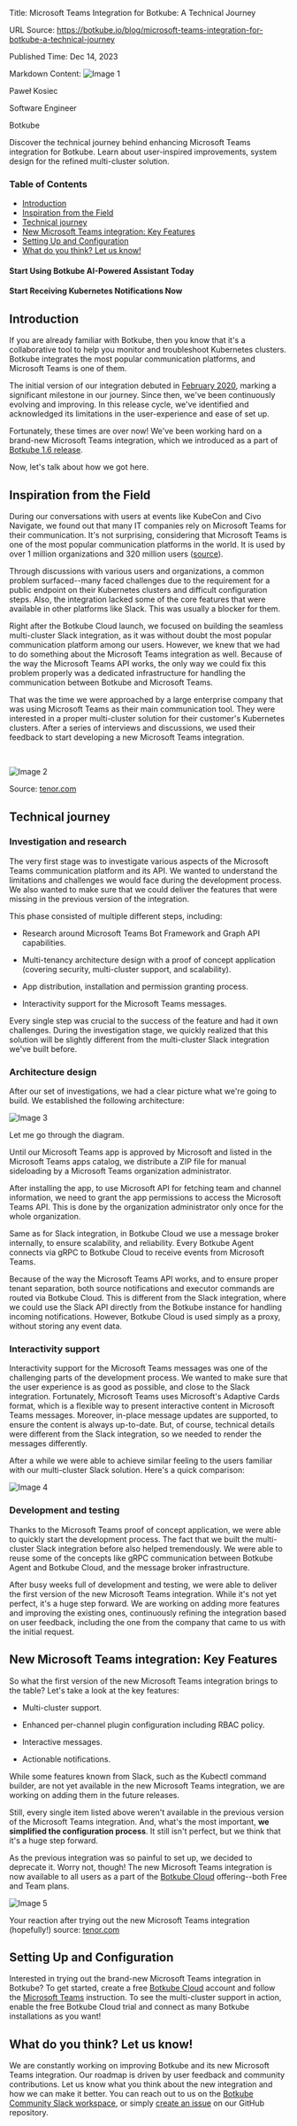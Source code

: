Title: Microsoft Teams Integration for Botkube: A Technical Journey

URL Source: https://botkube.io/blog/microsoft-teams-integration-for-botkube-a-technical-journey

Published Time: Dec 14, 2023

Markdown Content:
![Image 1](https://cdn.prod.website-files.com/634fabb21508d6c9db9bc46f/636df3ed2e11a11a3c6d7401_53d6BKOddSnzxKZMBQxx_KPWy4IOk8nhK4eSxM8uKIo.jpeg)

Paweł Kosiec

Software Engineer

Botkube

Discover the technical journey behind enhancing Microsoft Teams integration for Botkube. Learn about user-inspired improvements, system design for the refined multi-cluster solution.

### Table of Contents

*   [Introduction](#introduction-)
*   [Inspiration from the Field](#inspiration-from-the-field-)
*   [Technical journey](#technical-journey-)
*   [New Microsoft Teams integration: Key Features](#new-microsoft-teams-integration-key-features-)
*   [Setting Up and Configuration](#setting-up-and-configuration-)
*   [What do you think? Let us know!](#what-do-you-think-let-us-know-)

#### Start Using Botkube AI-Powered Assistant Today

#### Start Receiving Kubernetes Notifications Now

Introduction
------------

If you are already familiar with Botkube, then you know that it's a collaborative tool to help you monitor and troubleshoot Kubernetes clusters. Botkube integrates the most popular communication platforms, and Microsoft Teams is one of them.

The initial version of our integration debuted in [February 2020](https://github.com/kubeshop/botkube/pull/242), marking a significant milestone in our journey. Since then, we've been continuously evolving and improving. In this release cycle, we've identified and acknowledged its limitations in the user-experience and ease of set up.

Fortunately, these times are over now! We've been working hard on a brand-new Microsoft Teams integration, which we introduced as a part of [Botkube 1.6 release](https://botkube.io/blog/botkube-1-6-release).

Now, let's talk about how we got here.

Inspiration from the Field
--------------------------

During our conversations with users at events like KubeCon and Civo Navigate, we found out that many IT companies rely on Microsoft Teams for their communication. It's not surprising, considering that Microsoft Teams is one of the most popular communication platforms in the world. It is used by over 1 million organizations and 320 million users ([source](https://www.demandsage.com/microsoft-teams-statistics/)).

Through discussions with various users and organizations, a common problem surfaced--many faced challenges due to the requirement for a public endpoint on their Kubernetes clusters and difficult configuration steps. Also, the integration lacked some of the core features that were available in other platforms like Slack. This was usually a blocker for them.

Right after the Botkube Cloud launch, we focused on building the seamless multi-cluster Slack integration, as it was without doubt the most popular communication platform among our users. However, we knew that we had to do something about the Microsoft Teams integration as well. Because of the way the Microsoft Teams API works, the only way we could fix this problem properly was a dedicated infrastructure for handling the communication between Botkube and Microsoft Teams.

That was the time we were approached by a large enterprise company that was using Microsoft Teams as their main communication tool. They were interested in a proper multi-cluster solution for their customer's Kubernetes clusters. After a series of interviews and discussions, we used their feedback to start developing a new Microsoft Teams integration.

‍

![Image 2](https://cdn.prod.website-files.com/634fabb21508d6c9db9bc46f/657956af7d97aef6d1200ecc_lets-do-this.gif)

Source: [tenor.com](https://tenor.com/)

Technical journey
-----------------

### Investigation and research

The very first stage was to investigate various aspects of the Microsoft Teams communication platform and its API. We wanted to understand the limitations and challenges we would face during the development process. We also wanted to make sure that we could deliver the features that were missing in the previous version of the integration.

This phase consisted of multiple different steps, including:

*   Research around Microsoft Teams Bot Framework and Graph API capabilities.
    
*   Multi-tenancy architecture design with a proof of concept application (covering security, multi-cluster support, and scalability).
    
*   App distribution, installation and permission granting process.
    
*   Interactivity support for the Microsoft Teams messages.
    

Every single step was crucial to the success of the feature and had it own challenges. During the investigation stage, we quickly realized that this solution will be slightly different from the multi-cluster Slack integration we've built before.

### Architecture design

After our set of investigations, we had a clear picture what we're going to build. We established the following architecture:

![Image 3](https://cdn.prod.website-files.com/634fabb21508d6c9db9bc46f/657956df81f7578f9bec69ec_architecture.png)

Let me go through the diagram.

Until our Microsoft Teams app is approved by Microsoft and listed in the Microsoft Teams apps catalog, we distribute a ZIP file for manual sideloading by a Microsoft Teams organization administrator.

After installing the app, to use Microsoft API for fetching team and channel information, we need to grant the app permissions to access the Microsoft Teams API. This is done by the organization administrator only once for the whole organization.

Same as for Slack integration, in Botkube Cloud we use a message broker internally, to ensure scalability, and reliability. Every Botkube Agent connects via gRPC to Botkube Cloud to receive events from Microsoft Teams.

Because of the way the Microsoft Teams API works, and to ensure proper tenant separation, both source notifications and executor commands are routed via Botkube Cloud. This is different from the Slack integration, where we could use the Slack API directly from the Botkube instance for handling incoming notifications. However, Botkube Cloud is used simply as a proxy, without storing any event data.

### Interactivity support

Interactivity support for the Microsoft Teams messages was one of the challenging parts of the development process. We wanted to make sure that the user experience is as good as possible, and close to the Slack integration. Fortunately, Microsoft Teams uses Microsoft's Adaptive Cards format, which is a flexible way to present interactive content in Microsoft Teams messages. Moreover, in-place message updates are supported, to ensure the content is always up-to-date. But, of course, technical details were different from the Slack integration, so we needed to render the messages differently.

After a while we were able to achieve similar feeling to the users familiar with our multi-cluster Slack solution. Here's a quick comparison:

![Image 4](https://cdn.prod.website-files.com/634fabb21508d6c9db9bc46f/657957112416eb71be03a4ac_teams-vs-slack-interactivity.png)

### Development and testing

Thanks to the Microsoft Teams proof of concept application, we were able to quickly start the development process. The fact that we built the multi-cluster Slack integration before also helped tremendously. We were able to reuse some of the concepts like gRPC communication between Botkube Agent and Botkube Cloud, and the message broker infrastructure.

After busy weeks full of development and testing, we were able to deliver the first version of the new Microsoft Teams integration. While it's not yet perfect, it's a huge step forward. We are working on adding more features and improving the existing ones, continuously refining the integration based on user feedback, including the one from the company that came to us with the initial request.

New Microsoft Teams integration: Key Features
---------------------------------------------

So what the first version of the new Microsoft Teams integration brings to the table? Let's take a look at the key features:

*   Multi-cluster support.
    
*   Enhanced per-channel plugin configuration including RBAC policy.
    
*   Interactive messages.
    
*   Actionable notifications.
    

While some features known from Slack, such as the Kubectl command builder, are not yet available in the new Microsoft Teams integration, we are working on adding them in the future releases.

Still, every single item listed above weren't available in the previous version of the Microsoft Teams integration. And, what's the most important, **we simplified the configuration process**. It still isn't perfect, but we think that it's a huge step forward.

As the previous integration was so painful to set up, we decided to deprecate it. Worry not, though! The new Microsoft Teams integration is now available to all users as a part of the [Botkube Cloud](https://app.botkube.io/) offering--both Free and Team plans.

![Image 5](https://cdn.prod.website-files.com/634fabb21508d6c9db9bc46f/65795734bc6d6051bcdd0d01_new-teams-reaction.gif)

Your reaction after trying out the new Microsoft Teams integration (hopefully!) source: [tenor.com](https://tenor.com/)

Setting Up and Configuration
----------------------------

Interested in trying out the brand-new Microsoft Teams integration in Botkube? To get started, create a free [Botkube Cloud](https://app.botkube.io/) account and follow the [Microsoft Teams](https://docs.botkube.io/installation/teams) instruction. To see the multi-cluster support in action, enable the free Botkube Cloud trial and connect as many Botkube installations as you want!

What do you think? Let us know!
-------------------------------

We are constantly working on improving Botkube and its new Microsoft Teams integration. Our roadmap is driven by user feedback and community contributions. Let us know what you think about the new integration and how we can make it better. You can reach out to us on the [Botkube Community Slack workspace](https://join.botkube.io/), or simply [create an issue](https://github.com/kubeshop/botkube) on our GitHub repository.
